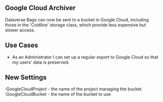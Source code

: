 ## Google Cloud Archiver

Dataverse Bags can now be sent to a bucket in Google Cloud, including those in the 'Coldline' storage class, which provide less expensive but slower access.

## Use Cases

- As an Administrator I can set up a regular export to Google Cloud so that my users' data is preserved.

## New Settings

:GoogleCloudProject - the name of the project managing the bucket.
:GoogleCloudBucket - the name of the bucket to use